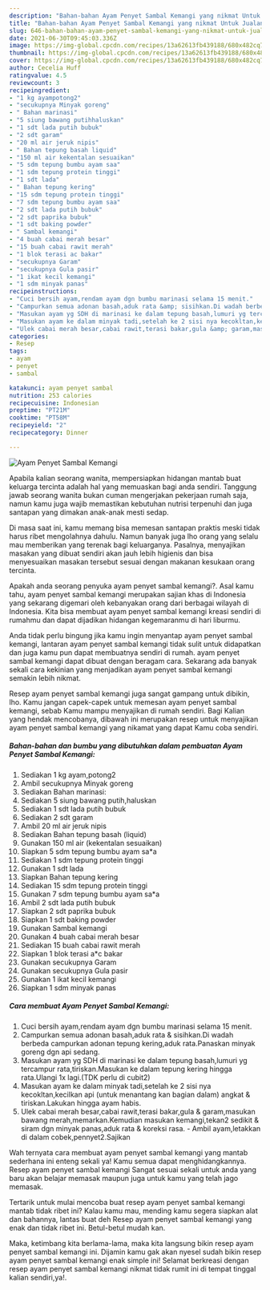 ```yaml
---
description: "Bahan-bahan Ayam Penyet Sambal Kemangi yang nikmat Untuk Jualan"
title: "Bahan-bahan Ayam Penyet Sambal Kemangi yang nikmat Untuk Jualan"
slug: 646-bahan-bahan-ayam-penyet-sambal-kemangi-yang-nikmat-untuk-jualan
date: 2021-06-30T09:45:03.336Z
image: https://img-global.cpcdn.com/recipes/13a62613fb439188/680x482cq70/ayam-penyet-sambal-kemangi-foto-resep-utama.jpg
thumbnail: https://img-global.cpcdn.com/recipes/13a62613fb439188/680x482cq70/ayam-penyet-sambal-kemangi-foto-resep-utama.jpg
cover: https://img-global.cpcdn.com/recipes/13a62613fb439188/680x482cq70/ayam-penyet-sambal-kemangi-foto-resep-utama.jpg
author: Cecelia Huff
ratingvalue: 4.5
reviewcount: 3
recipeingredient:
- "1 kg ayampotong2"
- "secukupnya Minyak goreng"
- " Bahan marinasi"
- "5 siung bawang putihhaluskan"
- "1 sdt lada putih bubuk"
- "2 sdt garam"
- "20 ml air jeruk nipis"
- " Bahan tepung basah liquid"
- "150 ml air kekentalan sesuaikan"
- "5 sdm tepung bumbu ayam saa"
- "1 sdm tepung protein tinggi"
- "1 sdt lada"
- " Bahan tepung kering"
- "15 sdm tepung protein tinggi"
- "7 sdm tepung bumbu ayam saa"
- "2 sdt lada putih bubuk"
- "2 sdt paprika bubuk"
- "1 sdt baking powder"
- " Sambal kemangi"
- "4 buah cabai merah besar"
- "15 buah cabai rawit merah"
- "1 blok terasi ac bakar"
- "secukupnya Garam"
- "secukupnya Gula pasir"
- "1 ikat kecil kemangi"
- "1 sdm minyak panas"
recipeinstructions:
- "Cuci bersih ayam,rendam ayam dgn bumbu marinasi selama 15 menit."
- "Campurkan semua adonan basah,aduk rata &amp; sisihkan.Di wadah berbeda campurkan adonan tepung kering,aduk rata.Panaskan minyak goreng dgn api sedang."
- "Masukan ayam yg SDH di marinasi ke dalam tepung basah,lumuri yg tercampur rata,tiriskan.Masukan ke dalam tepung kering hingga rata.Ulangi 1x lagi.(TDK perlu di cubit2)"
- "Masukan ayam ke dalam minyak tadi,setelah ke 2 sisi nya kecokltan,kecilkan api (untuk menantang kan bagian dalam) angkat &amp; tiriskan.Lakukan hingga ayam habis."
- "Ulek cabai merah besar,cabai rawit,terasi bakar,gula &amp; garam,masukan bawang merah,memarkan.Kemudian masukan kemangi,tekan2 sedikit &amp; siram dgn minyak panas,aduk rata &amp; koreksi rasa. Ambil ayam,letakkan di dalam cobek,pennyet2.Sajikan"
categories:
- Resep
tags:
- ayam
- penyet
- sambal

katakunci: ayam penyet sambal 
nutrition: 253 calories
recipecuisine: Indonesian
preptime: "PT21M"
cooktime: "PT58M"
recipeyield: "2"
recipecategory: Dinner

---
```



![Ayam Penyet Sambal Kemangi](https://img-global.cpcdn.com/recipes/13a62613fb439188/680x482cq70/ayam-penyet-sambal-kemangi-foto-resep-utama.jpg)

Apabila kalian seorang wanita, mempersiapkan hidangan mantab buat keluarga tercinta adalah hal yang memuaskan bagi anda sendiri. Tanggung jawab seorang  wanita bukan cuman mengerjakan pekerjaan rumah saja, namun kamu juga wajib memastikan kebutuhan nutrisi terpenuhi dan juga santapan yang dimakan anak-anak mesti sedap.

Di masa  saat ini, kamu memang bisa memesan santapan praktis meski tidak harus ribet mengolahnya dahulu. Namun banyak juga lho orang yang selalu mau memberikan yang terenak bagi keluarganya. Pasalnya, menyajikan masakan yang dibuat sendiri akan jauh lebih higienis dan bisa menyesuaikan masakan tersebut sesuai dengan makanan kesukaan orang tercinta. 



Apakah anda seorang penyuka ayam penyet sambal kemangi?. Asal kamu tahu, ayam penyet sambal kemangi merupakan sajian khas di Indonesia yang sekarang digemari oleh kebanyakan orang dari berbagai wilayah di Indonesia. Kita bisa membuat ayam penyet sambal kemangi kreasi sendiri di rumahmu dan dapat dijadikan hidangan kegemaranmu di hari liburmu.

Anda tidak perlu bingung jika kamu ingin menyantap ayam penyet sambal kemangi, lantaran ayam penyet sambal kemangi tidak sulit untuk didapatkan dan juga kamu pun dapat membuatnya sendiri di rumah. ayam penyet sambal kemangi dapat dibuat dengan beragam cara. Sekarang ada banyak sekali cara kekinian yang menjadikan ayam penyet sambal kemangi semakin lebih nikmat.

Resep ayam penyet sambal kemangi juga sangat gampang untuk dibikin, lho. Kamu jangan capek-capek untuk memesan ayam penyet sambal kemangi, sebab Kamu mampu menyajikan di rumah sendiri. Bagi Kalian yang hendak mencobanya, dibawah ini merupakan resep untuk menyajikan ayam penyet sambal kemangi yang nikamat yang dapat Kamu coba sendiri.

<!--inarticleads1-->

##### Bahan-bahan dan bumbu yang dibutuhkan dalam pembuatan Ayam Penyet Sambal Kemangi:

1. Sediakan 1 kg ayam,potong2
1. Ambil secukupnya Minyak goreng
1. Sediakan  Bahan marinasi:
1. Sediakan 5 siung bawang putih,haluskan
1. Sediakan 1 sdt lada putih bubuk
1. Sediakan 2 sdt garam
1. Ambil 20 ml air jeruk nipis
1. Sediakan  Bahan tepung basah (liquid)
1. Gunakan 150 ml air (kekentalan sesuaikan)
1. Siapkan 5 sdm tepung bumbu ayam sa*a
1. Sediakan 1 sdm tepung protein tinggi
1. Gunakan 1 sdt lada
1. Siapkan  Bahan tepung kering
1. Sediakan 15 sdm tepung protein tinggi
1. Gunakan 7 sdm tepung bumbu ayam sa*a
1. Ambil 2 sdt lada putih bubuk
1. Siapkan 2 sdt paprika bubuk
1. Siapkan 1 sdt baking powder
1. Gunakan  Sambal kemangi
1. Gunakan 4 buah cabai merah besar
1. Sediakan 15 buah cabai rawit merah
1. Siapkan 1 blok terasi a*c bakar
1. Gunakan secukupnya Garam
1. Gunakan secukupnya Gula pasir
1. Gunakan 1 ikat kecil kemangi
1. Siapkan 1 sdm minyak panas




<!--inarticleads2-->

##### Cara membuat Ayam Penyet Sambal Kemangi:

1. Cuci bersih ayam,rendam ayam dgn bumbu marinasi selama 15 menit.
1. Campurkan semua adonan basah,aduk rata &amp; sisihkan.Di wadah berbeda campurkan adonan tepung kering,aduk rata.Panaskan minyak goreng dgn api sedang.
1. Masukan ayam yg SDH di marinasi ke dalam tepung basah,lumuri yg tercampur rata,tiriskan.Masukan ke dalam tepung kering hingga rata.Ulangi 1x lagi.(TDK perlu di cubit2)
1. Masukan ayam ke dalam minyak tadi,setelah ke 2 sisi nya kecokltan,kecilkan api (untuk menantang kan bagian dalam) angkat &amp; tiriskan.Lakukan hingga ayam habis.
1. Ulek cabai merah besar,cabai rawit,terasi bakar,gula &amp; garam,masukan bawang merah,memarkan.Kemudian masukan kemangi,tekan2 sedikit &amp; siram dgn minyak panas,aduk rata &amp; koreksi rasa. - Ambil ayam,letakkan di dalam cobek,pennyet2.Sajikan




Wah ternyata cara membuat ayam penyet sambal kemangi yang mantab sederhana ini enteng sekali ya! Kamu semua dapat menghidangkannya. Resep ayam penyet sambal kemangi Sangat sesuai sekali untuk anda yang baru akan belajar memasak maupun juga untuk kamu yang telah jago memasak.

Tertarik untuk mulai mencoba buat resep ayam penyet sambal kemangi mantab tidak ribet ini? Kalau kamu mau, mending kamu segera siapkan alat dan bahannya, lantas buat deh Resep ayam penyet sambal kemangi yang enak dan tidak ribet ini. Betul-betul mudah kan. 

Maka, ketimbang kita berlama-lama, maka kita langsung bikin resep ayam penyet sambal kemangi ini. Dijamin kamu gak akan nyesel sudah bikin resep ayam penyet sambal kemangi enak simple ini! Selamat berkreasi dengan resep ayam penyet sambal kemangi nikmat tidak rumit ini di tempat tinggal kalian sendiri,ya!.

